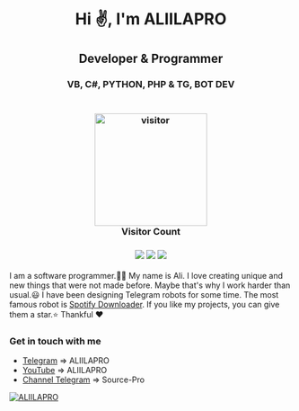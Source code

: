 <h1 align="center">Hi ✌, I'm ALIILAPRO</h1>
<h2 align="center">Developer & Programmer</h2>
<h3 align="center">VB, C#, PYTHON, PHP & TG, BOT DEV</h3>
<h3 align="center">
  <br>
  <a href="https://t.me/aliilapro"><img src="https://profile-counter.glitch.me/aliilapro/count.svg" alt="visitor" width="200"></a>
  <br>
  Visitor Count
  <br>
</h3>

<h3 align="center">
<a href="https://github.com/ALIILAPRO/ALIILAPRO"><img src="https://img.shields.io/github/stars/aliilapro/aliilapro"></a>
<a href="aliilapro.github.io"><img src="https://img.shields.io/youtube/channel/views/UCsq5dmDDFD02d6JF2UdtMow?style=social)](YouTube)"></a>
<a href="https://t.me/aliilapro"><img src="https://img.shields.io/website??logo=telegram&down_color=blue&down_message=blue&up_color=blue&up_message=ALIILAPRO&url=https://t.me/aliilapro)](Telegram)"></a>
</h3> 
<p align="left">I am a software programmer.👨‍💻 My name is Ali. I love creating unique and new things that were not made before. 
    Maybe that's why I work harder than usual.😃 I have been designing Telegram robots for some time. The most famous robot is <a href="https://t.me/spotdlrobot">Spotify Downloader</a>. If you like my projects, you can give them a star.⭐
Thankful ❤</p>
    


### Get in touch with me
- [Telegram](https://t.me/aliilapro)          => ALIILAPRO
- [YouTube](https://www.youtube.com/channel/UCsq5dmDDFD02d6JF2UdtMow)           => ALIILAPRO
- [Channel Telegram](https://t.me/source_pro) => Source-Pro


[![ALIILAPRO](https://github-readme-stats.vercel.app/api?username=aliilapro&hide=prs,issues,contribs&theme=highcontrast&count_private=true&show_icons=true&include_all_commits=true)](https://aliilapro.github.io)
